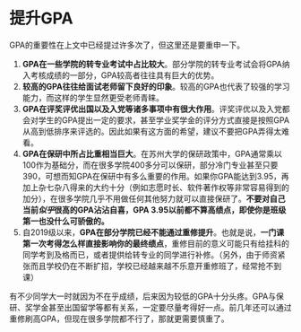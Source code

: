 # 提升GPA

GPA的重要性在上文中已经提过许多次了，但这里还是要重申一下。

1. **GPA在一些学院的转专业考试中占比较大**。部分学院的转专业考试会将GPA纳入考核成绩的一部分，GPA较高者往往具有巨大的优势。
2. **较高的GPA往往给面试老师留下良好的印象**。较高的GPA也代表了较强的学习能力，而这样的学生显然更受老师青睐。
3. **GPA在评奖评优出国以及入党等诸多事项中有很大作用**。评奖评优以及入党都会对学生的GPA提出一定的要求，甚至学业奖学金的评分方式直接是按照GPA从高到低排序来评选的。因此如果有这方面的希望，建议不要把GPA弄得太难看。
4. **GPA在保研中所占比重相当巨大**。在苏州大学的保研政策中，GPA通常乘以100作为基础分，而在很多学院400多分可以保研，部分冷门专业甚至只要390，可想而知GPA在保研中有多么重要的作用。如果你GPA能达到3.95，再加上杂七杂八得来的大约十分（例如志愿时长、软件著作权等非常容易得到的加分），在很多学院几乎不用做任何其他努力就可以直接保研了。**不要对自己当前*似乎*很高的GPA沾沾自喜，GPA 3.95以前都不算高绩点，即使你是班级第一也没什么可骄傲的。**
5. 自2019级以来，**GPA在部分学院已经不能通过重修提升**。也就是说，**一门课第一次考得怎么样直接影响你的最终绩点**，重修目前的意义可能只有给挂科的同学考到及格而已，或者提供给转专业的同学进行补修。（另外，由于师资紧张而且学校仍在不断扩招，学校已经越来越不乐意开重修班了，经常抢不到课）

有不少同学大一时就因为不在乎成绩，后来因为较低的GPA十分头疼。GPA与保研、奖学金甚至出国留学等都有关系，一定要尽量考得好一点。前几年还可以通过重修刷高GPA，但现在很多学院都不行了，那就更需要慎重了。
